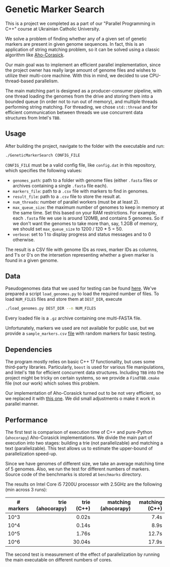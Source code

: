 # Genetic Marker Search

This is a project we completed as a part of our "Parallel Programming in C++" course at Ukrainian Catholic University. 

We solve a problem of finding whether any of a given set of genetic markers are present in given genome sequences. In fact, this is an application of string matching problem, so it can be solved using a classic algorithm like [Aho-Corasick](https://en.wikipedia.org/wiki/Aho%E2%80%93Corasick_algorithm).

Our main goal was to implement an efficient parallel implementation, since the project owner has really large amount of genome files and wishes to utilize their multi-core machine. With this in mind, we decided to use CPU-thread-based parallelism. 

The main matching part is designed as a producer-consumer pipeline, with one thread loading the genomes from the drive and storing them into a bounded queue (in order not to run out of memory), and multiple threads performing string matching. For threading, we chose `std::thread` and for efficient communication between threads we use concurrent data structures from Intel's `TBB`. 

## Usage

After building the project, navigate to the folder with the executable and run:
```bash
./GeneticMarkerSearch CONFIG_FILE
```
`CONFIG_FILE` must be a valid config file, like `config.dat` in this repository, which specifies the following values:
- `genomes_path`: path to a folder with genome files (either `.fasta` files or archives containing a single `.fasta` file each).
- `markers_file`: path to a `.csv` file with markers to find in genomes.
- `result_file`: path to a `.csv` file to store the result at.
- `num_threads`: number of parallel workers (must be at least 2).
- `max_queue_size`: the maximum number of genomes to keep in memory at the same time. Set this based on your RAM restrictions. For example, each `.fasta` file we use is around 120MB, and contains 5 genomes. So if we don't want the genomes to take more than, say, 1.2GB of memory, we should set `max_queue_size` to 1200 / 120 * 5 = 50.
- `verbose`: set to 1 to display progress and status messages and to 0 otherwise.

The result is a CSV file with genome IDs as rows, marker IDs as columns, and 1's or 0's on the intersetion representing whether a given marker is found in a given genome.

## Data

Pseudogenomes data that we used for testing can be found [here](https://1001genomes.org/data/GMI-MPI/releases/v3.1/pseudogenomes/fasta/). We've prepared a script `load_genomes.py` to load the required number of files. To load `NUM_FILES` files and store them at `DEST_DIR`, execute
```bash
./load_genomes.py DEST_DIR --n NUM_FILES
```
Every loaded file is a `.gz` archive containing one multi-FASTA file.

Unfortunately, markers we used are not available for public use, but we provide a `sample_markers.csv` [file](https://gist.github.com/lekhovitsky/72744a626b610d10153d71ee44d0927e) with random markers for basic testing.

## Dependencies

The program mostly relies on basic C++ 17 functionality, but uses some third-party libraries. Particularly, `boost` is used for various file manipulations, and Intel's `TBB` for efficient concurrent data structures. Including `TBB` into the project might be tricky on certain systems, so we provide a `FindTBB.cmake` file (not our work) which solves this problem.

Our implementation of Aho-Corasick turned out to be not very efficient, so we replaced it with [this one](https://github.com/cjgdev/aho_corasick). We did small adjustments o make it work in parallel manner. 

## Performance

The first test is comparison of execution time of C++ and pure-Python (`ahocorapy`) Aho-Corasick implementations. We divide the main part of execution into two stages: building a trie (not parallelizable) and matching a text (parallelizable). This test allows us to estimate the upper-bound of parallelization speed-up.

Since we have genomes of different size, we take an average matching time of 5 genomes. Also, we run the test for different numbers of markers. Source code of the benchmarks is stored at `benchmarks` directory. 

The results on Intel Core i5 7200U processor with 2.5GHz are the following (min across 3 runs): 

| # markers  |  trie (ahocorapy)  | trie (C++) | matching (ahocorapy) |  matching (C++)  |
|---|---:|---:|---:|---:|
| 10^3  |   |  0.02s |   |  7.4s |
| 10^4  |   |  0.14s |   |  8.9s |
| 10^5  |   |  1.76s |   | 12.7s |
| 10^6  |   | 30.04s |   | 17.9s |

The second test is measurement of the effect of parallelization by running the main executable on different numbers of cores.
